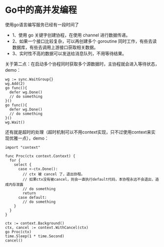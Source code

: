 # Go中的高并发编程

使用go语言编写服务已经有一段时间了


- 1、使用 go 关键字创建协程，在使用 channel 进行数据传递。
- 2、如果一个接口比较复杂，可以再创建多个 goroutine 同时工作，有些去读数据库，有些去调用上游接口获取相关数据。
- 3、实时性不高的数据可以发送给消息队列，不用等待结果。

关于第二点：在启动多个协程同时获取多个源数据时，主协程就会进入等待状态，demo：
```
wg := sync.WaitGroup{}
wg.Add(2)
go func(){
  defer wg.Done()
  // do something
}()
go func(){
  defer wg.Done()
  // do something
}()
wg.Wait()
```
还有就是超时的处理（超时机制可以不用context实现，只不过使用context来实现优雅一点），demo：
```
import "context"

func Proc(ctx context.Context) {
  for {
    select {
      case <-ctx.Done():
        // ctx 被 cancel 了，退出协程。
        // 如果ctx没有被cancel，则会一直执行default代码，本协程永远不会退出，造成内存泄露
        // do something
        return
      case default:
        // do something
    }
  }
}

ctx := context.Background()
ctx, cancel := context.WithCancel(ctx)
go Proc(ctx)
time.Sleep(1 * time.Second)
cancel()
```
